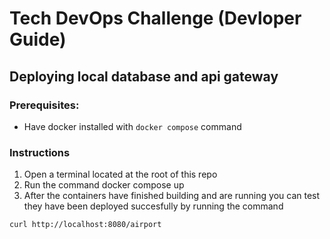# Tech DevOps Challenge (Devloper Guide)
## Deploying local database and api gateway
### Prerequisites:  
- Have docker installed with `docker compose` command
### Instructions
1. Open a terminal located at the root of this repo
2. Run the command docker compose up
3. After the containers have finished building and are running you can test they have been deployed succesfully by running the command
```bash
curl http://localhost:8080/airport
```